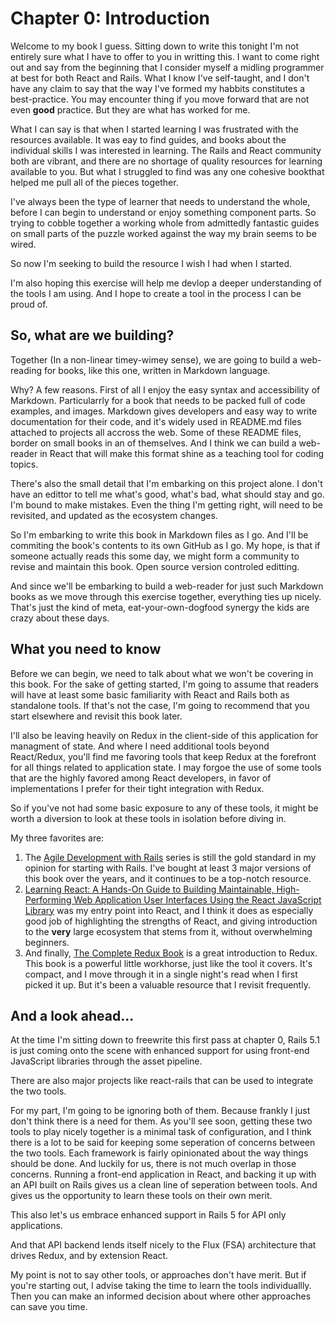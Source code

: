# Chapter 0: Introduction

Welcome to my book I guess.  Sitting down to write this tonight I'm not entirely sure what I have to offer to you in writting this.  I want to come right out and say from the beginning that I consider myself a midling programmer at best for both React and Rails.  What I know I've self-taught, and I don't have any claim to say that the way I've formed my habbits constitutes a best-practice.  You may encounter thing if you move forward that are not even **good** practice.  But they are what has worked for me.

What I can say is that when I started learning I was frustrated with the resources available.  It was eay to find guides, and books about the individual skills I was interested in learning.  The Rails and React community both are vibrant, and there are no shortage of quality resources for learning available to you.  But what I struggled to find was any one cohesive bookthat helped me pull all of the pieces together.

I've always been the type of learner that needs to understand the whole, before I can begin to understand or enjoy something component parts.  So trying to cobble together a working whole from admittedly fantastic guides on small parts of the puzzle worked against the way my brain seems to be wired.  

So now I'm seeking to build the resource I wish I had when I started.

I'm also hoping this exercise will help me devlop a deeper understanding of the tools I am using.  And I hope to create a tool in the process I can be proud of.

## So, what are we building?

Together (In a non-linear timey-wimey sense), we are going to build a web-reading for books, like this one, written in Markdown language.  

Why?  A few reasons.  First of all I enjoy the easy syntax and accessibility of Markdown.  Particularrly for a book that needs to be packed full of code examples, and images.  Markdown gives developers and easy way to write documentation for their code, and it's widely used in README.md files attached to projects all accross the web.  Some of these README files, border on small books in an of themselves.  And I think we can build a web-reader in React that will make this format shine as a teaching tool for coding topics.

There's also the small detail that I'm embarking on this project alone.  I don't have an edittor to tell me what's good, what's bad, what should stay and go.  I'm bound to make mistakes.  Even the thing I'm getting right, will need to be revisited, and updated as the ecosystem changes.

So I'm embarking to write this book in Markdown files as I go.  And I'll be commiting the book's contents to its own GitHub as I go.  My hope, is that if someone actually reads this some day, we might form a community to revise and maintain this book.  Open source version controled editting.  

And since we'll be embarking to build a web-reader for just such Markdown books as we move through this exercise together, everything ties up nicely.  That's just the kind of meta, eat-your-own-dogfood synergy the kids are crazy about these days.

## What you need to know

Before we can begin, we need to talk about what we won't be covering in this book.  For the sake of getting started, I'm going to assume that readers will have at least some basic familiarity with React and Rails both as standalone tools.  If that's not the case, I'm going to recommend that you start elsewhere and revisit this book later.

I'll also be leaving heavily on Redux in the client-side of this application for managment of state.  And where I need additional tools beyond React/Redux, you'll find me favoring tools that keep Redux at the forefront for all things related to application state.  I may forgoe the use of some tools that are the highly favored among React developers, in favor of implementations I prefer for their tight integration with Redux.

So if you've not had some basic exposure to any of these tools, it might be worth a diversion to look at these tools in isolation before diving in.

My three favorites are:
1. The [Agile Development with Rails](https://pragprog.com/book/rails5/agile-web-development-with-rails-5) series is still the gold standard in my opinion for starting with Rails.  I've bought at least 3 major versions of this book over the years, and it continues to be a top-notch resource.
2. [Learning React: A Hands-On Guide to Building Maintainable, High-Performing Web Application User Interfaces Using the React JavaScript Library](https://www.amazon.com/Learning-React-Hands-Maintainable-High-Performing-ebook/dp/B01N5GPFM2/ref=sr_1_fkmr0_1?s=digital-text&ie=UTF8&qid=1502339479&sr=1-1-fkmr0&keywords=learning+React%3A+A+Hands-On+Guide+to+Buildi) was my entry point into React, and I think it does as especially good job of highlighting the strengths of React, and giving introduction to the **very** large ecosystem that stems from it, without overwhelming beginners.
3. And finally, [The Complete Redux Book](https://leanpub.com/redux-book) is a great introduction to Redux.  This book is a powerful little workhorse, just like the tool it covers.  It's compact, and I move through it in a single night's read when I first picked it up.  But it's been a valuable resource that I revisit frequently.
 
## And a look ahead...

At the time I'm sitting down to freewrite this first pass at chapter 0, Rails 5.1 is just coming onto the scene with enhanced support for using front-end JavaScript libraries through the asset pipeline.

There are also major projects like react-rails that can be used to integrate the two tools.

For my part, I'm going to be ignoring both of them.  Because frankly I just don't think there is a need for them.  As you'll see soon, getting these two tools to play nicely together is a minimal task of configuration, and I think there is a lot to be said for keeping some seperation of concerns between the two tools.  Each framework is fairly opinionated about the way things should be done.  And luckily for us, there is not much overlap in those concerns.  Running a front-end application in React, and backing it up with an API built on Rails gives us a clean line of seperation between tools.  And gives us the opportunity to learn these tools on their own merit.

This also let's us embrace enhanced support in Rails 5 for API only applications.  

And that API backend lends itself nicely to the Flux (FSA) architecture that drives Redux, and by extension React.

My point is not to say other tools, or approaches don't have merit.  But if you're starting out, I advise taking the time to learn the tools individuallly.  Then you can make an informed decision about where other approaches can save you time.
